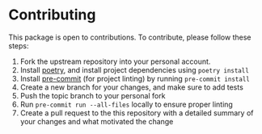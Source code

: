 # Contributing

This package is open to contributions. To contribute, please follow these steps:

1. Fork the upstream repository into your personal account.
2. Install [poetry](https://python-poetry.org/), and install project dependencies using `poetry install`
3. Install [pre-commit](https://pre-commit.com/) (for project linting) by running `pre-commit install`
4. Create a new branch for your changes, and make sure to add tests
5. Push the topic branch to your personal fork
6. Run `pre-commit run --all-files` locally to ensure proper linting
7. Create a pull request to the this repository with a detailed summary of your changes and what motivated the change